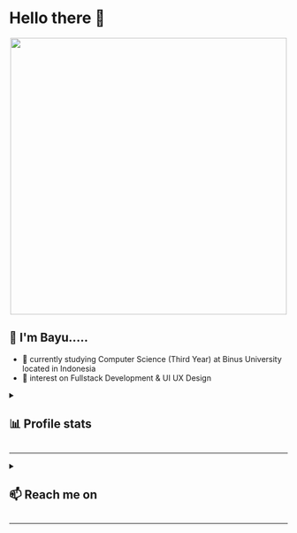 # Hello there 👋
<p align="center">
  <img width="500" src="https://media.giphy.com/media/12mRllHWXpt4M8/giphy.gif">
</p>

## 🤖 I'm Bayu.....

- 🔭 currently studying Computer Science (Third Year) at Binus University located in Indonesia
- 🌱 interest on Fullstack Development & UI UX Design



<details>
  <summary> <h2>📊 Profile stats</h2></summary>
   <div align="center" display="flex">
    <img width="423" src="https://github-readme-stats.vercel.app/api?username=frdmn12&show_icons=true&theme=shades-of-purple">
    <img width="450" src="https://streak-stats.demolab.com?user=frdmn12&theme=shades-of-purple">
   </div>
  
   <div align="center">
    <img width="420"  src="https://github-readme-stats.vercel.app/api/top-langs/?username=frdmn12&layout=compact&theme=shades-of-purple">
   </div>
</details>

---

<details>
  <summary><h2>📫 Reach me on</h2></summary>
  <div align="center"> 
    <a href="https://www.linkedin.com/in/bayu-ferdiman">
     <img  src="https://img.shields.io/badge/LinkedIn-0077B5?style=for-the-badge&logo=linkedin&logoColor=white"/>
    </a>
    <a href="https://www.behance.net/bayuferdiman" target="_blank">
        <img  src="https://img.shields.io/badge/Behance-0054F7?style=for-the-badge&logo=behance&logoColor=white"/>
    </a>
    <a href="https://www.instagram.com/frdmn12/" target="_blank">
      <img  src="https://img.shields.io/badge/Instagram-E4405F?style=for-the-badge&logo=instagram&logoColor=white"/>
    </a>
    <a href="https://twitter.com/frdmn12" target="_blank">
      <img  src="https://img.shields.io/badge/Twitter-1DA1F2?style=for-the-badge&logo=twitter&logoColor=white"/>
    </a>
    <!--  Dribble -->
    <a href="https://dribbble.com/bayuferdiman" target="_blank">
      <img  src="https://img.shields.io/badge/Dribbble-EA4C89?style=for-the-badge&logo=dribbble&logoColor=white"/>
    </a>
    <a href="mailto:bayu.ferdiman@binus.ac.id?subject=Work">
      <img  src="https://img.shields.io/badge/Microsoft_Outlook-0078D4?style=for-the-badge&logo=microsoft-outlook&logoColor=white"/>
    </a>
  </div>
</details>

---

